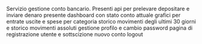 Servizio gestione  conto bancario.
Presenti api per  prelevare depositare e inviare denaro 
presente dashboard con  stato conto attuale  grafici per entrate uscite e spese per categoria 
storico movimenti degli ultimi 30 giorni e storico movimenti assoluti
gestione profilo  e cambio password 
pagina di registrazione utente e sottscizione  nuovo conto 
logout
